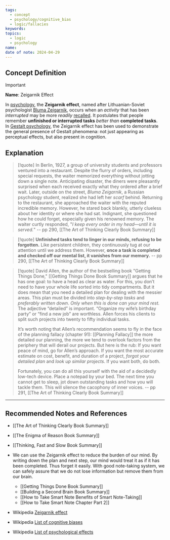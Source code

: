 ```yaml
---
tags:
  - concept
  - psychology/cognitive_bias
  - logic/fallacies
keywords: 
topics:
  - logic
  - psychology
name: 
date of note: 2024-04-29
---
```


## Concept Definition

>[!important]
>**Name**:  Zeigarnik Effect
>
>In [psychology](https://en.wikipedia.org/wiki/Psychology "Psychology"), the **Zeigarnik effect**, named after Lithuanian-Soviet psychologist [Bluma Zeigarnik](https://en.wikipedia.org/wiki/Bluma_Zeigarnik "Bluma Zeigarnik"), occurs when an *activity* that has been *interrupted* may be more *readily* [recalled](https://en.wikipedia.org/wiki/Recall_(memory) "Recall (memory)"). It postulates that people remember **unfinished or interrupted tasks** *better than* **completed tasks**. In [Gestalt psychology](https://en.wikipedia.org/wiki/Gestalt_psychology "Gestalt psychology"), the Zeigarnik effect has been used to demonstrate the general presence of Gestalt phenomena: not just appearing as perceptual effects, but also present in cognition.



## Explanation


>[!quote]
>In Berlin, 1927, a group of university students and professors ventured into a restaurant. Despite the flurry of orders, including special requests, the waiter memorized everything without jotting down a single note. Anticipating disaster, the diners were pleasantly surprised when each received exactly what they ordered after a brief wait. Later, outside on the street, *Bluma Zeigarnik*, a Russian psychology student, realized she had left her *scarf* behind. Returning to the restaurant, she approached the waiter with the reputed incredible memory. However, he stared back blankly, utterly clueless about her identity or where she had sat. Indignant, she questioned how he could forget, especially given his renowned memory. The waiter curtly responded, "*I keep every order in my head—until it is served.*"
>-- pp 290, [[The Art of Thinking Clearly Book Summary]]


>[!quote]
>**Unfinished tasks tend to linger in our minds, refusing to be forgotten.** Like persistent children, they continuously tug at our attention until we address them. However, **once a task is completed and checked off our mental list, it vanishes from our memory.**
>-- pp 290, [[The Art of Thinking Clearly Book Summary]]

>[!quote]
>David Allen, the author of the bestselling book "Getting Things Done," [[Getting Things Done Book Summary]] argues that he has one goal: to have a head as clear as water. For this, you don’t need to have your whole life sorted into tidy compartments. But it does mean that you need a detailed plan for dealing with the messier areas. This plan must be divided into *step-by-step tasks* and *preferably written down*. *Only when this is done can your mind rest.* The adjective “detailed” is important. “Organize my wife’s birthday party” or “find a new job” are worthless. Allen forces his clients to split such projects into twenty to fifty individual tasks. 
>
>It’s worth noting that Allen’s recommendation seems to fly in the face of the planning fallacy (chapter 91): [[Planning Fallacy]] the more detailed our planning, the more we tend to overlook factors from the periphery that will derail our projects. But here is the rub: If you want peace of mind, go for Allen’s approach. If you want the most accurate estimate on cost, benefit, and duration of a project, *forgot your detailed plan* and *look up similar projects*. If you want both, do both. 
>
>Fortunately, you can do all this yourself with the aid of a decidedly low-tech device. Place a notepad by your bed. The next time you cannot get to sleep, jot down outstanding tasks and how you will tackle them. This will silence the cacophony of inner voices.
>-- pp 291, [[The Art of Thinking Clearly Book Summary]]


-----------
##  Recommended Notes and References

- [[The Art of Thinking Clearly Book Summary]]
- [[The Enigma of Reason Book Summary]]
- [[Thinking, Fast and Slow Book Summary]]
  
- We can use the Zeigarnik effect to reduce the burden of our mind. By writing down the plan and next step, our mind would treat it as if it has been completed. Thus forget it easily. With good note-taking system, we can safely assure that we do not lose information but remove them from our brain. 
	- [[Getting Things Done Book Summary]]
	- [[Building a Second Brain Book Summary]]
	- [[How to Take Smart Note Benefits of Smart Note-Taking]]
	- [[How to Take Smart Note Chapter Part 2]]



- Wikipedia [Zeigarnik effect](https://en.wikipedia.org/wiki/Zeigarnik_effect)
- Wikipedia [List of cognitive biases](https://en.wikipedia.org/wiki/List_of_cognitive_biases)
- Wikipedia [List of psychological effects](https://en.wikipedia.org/wiki/List_of_psychological_effects)